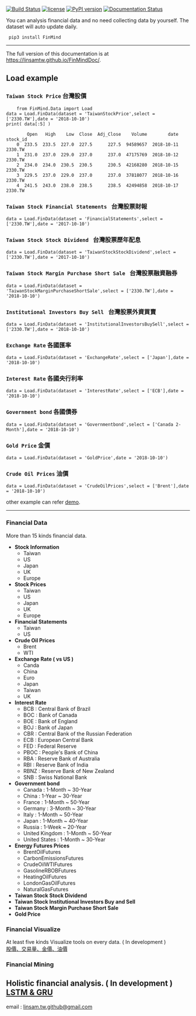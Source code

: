 [![Build Status](https://travis-ci.org/linsamtw/FinMind.svg?branch=master)](https://travis-ci.org/linsamtw/FinMind)
[![license](https://img.shields.io/github/license/mashape/apistatus.svg?maxAge=2592000)](https://github.com/linsamtw/FinMind/blob/master/LICENSE)
[![PyPI version](https://badge.fury.io/py/FinMind.svg)](https://badge.fury.io/py/FinMind)
[![Documentation Status](https://readthedocs.org/projects/finminddoc/badge/?version=latest)](https://finminddoc.readthedocs.io/en/latest/?badge=latest)
<!--[![Coverage Status](https://coveralls.io/repos/github/linsamtw/FinMind/badge.svg?branch=master)](https://coveralls.io/github/linsamtw/FinMind?branch=master)-->


You can analysis financial data and no need collecting data by yourself. The dataset will auto update daily.

     pip3 install FinMind
     
 ---------------------
 The full version of this documentation is at https://linsamtw.github.io/FinMindDoc/.
 
 ## Load example
 ### `Taiwan Stock Price` 台灣股價
 
    	from FinMind.Data import Load
	data = Load.FinData(dataset = 'TaiwanStockPrice',select = ['2330.TW'],date = '2018-10-10')
	print( data[:5] )

	    	Open   High    Low  Close  Adj_Close    Volume        date stock_id
        0  233.5  233.5  227.0  227.5      227.5  94589657  2018-10-11     2330.TW
        1  231.0  237.0  229.0  237.0      237.0  47175769  2018-10-12     2330.TW
        2  234.0  234.0  230.5  230.5      230.5  42168280  2018-10-15     2330.TW
        3  229.5  237.0  229.0  237.0      237.0  37818077  2018-10-16     2330.TW
        4  241.5  243.0  238.0  238.5      238.5  42494858  2018-10-17     2330.TW
	
 ### `Taiwan Stock Financial Statements ` 台灣股票財報
 
	data = Load.FinData(dataset = 'FinancialStatements',select = ['2330.TW'],date = '2017-10-10')
	
 ### `Taiwan Stock Stock Dividend ` 台灣股票歷年配息
 
	data = Load.FinData(dataset = 'TaiwanStockStockDividend',select = ['2330.TW'],date = '2017-10-10')
	
 ### `Taiwan Stock Margin Purchase Short Sale ` 台灣股票融資融券
 
	data = Load.FinData(dataset = 'TaiwanStockMarginPurchaseShortSale',select = ['2330.TW'],date = '2018-10-10')
	
 ### `Institutional Investors Buy Sell ` 台灣股票外資買賣
	data = Load.FinData(dataset = 'InstitutionalInvestorsBuySell',select = ['2330.TW'],date = '2018-10-10')

	
 ### `Exchange Rate` 各國匯率
	data = Load.FinData(dataset = 'ExchangeRate',select = ['Japan'],date = '2018-10-10')

 ### `Interest Rate` 各國央行利率
	data = Load.FinData(dataset = 'InterestRate',select = ['ECB'],date = '2018-10-10')
    
  ### `Government bond` 各國債券
	data = Load.FinData(dataset = 'Governmentbond',select = ['Canada 2-Month'],date = '2018-10-10')
    
 ### `Gold Price` 金價
	data = Load.FinData(dataset = 'GoldPrice',date = '2018-10-10')    

 ### `Crude Oil Prices` 油價
	data = Load.FinData(dataset = 'CrudeOilPrices',select = ['Brent'],date = '2018-10-10')

other example can refer [demo](https://github.com/linsamtw/FinMind/blob/master/demo.py).

-------------------------------
### Financial Data
More than 15 kinds financial data.

* <b>Stock Information</b>
    * Taiwan
    * US
    * Japan
    * UK
    * Europe
* <b>Stock Prices</b> 
    * Taiwan
    * US
    * Japan
    * UK
    * Europe
* <b>Financial Statements </b>
    * Taiwan
    * US
* <b>Crude Oil Prices</b>
    * Brent
    * WTI
* <b>Exchange Rate ( vs US )</b>
    * Canda
    * China
    * Euro
    * Japan
    * Taiwan
    * UK 
* <b>Interest Rate</b>
    * BCB : Central Bank of Brazil
    * BOC : Bank of Canada
    * BOE : Bank of England
    * BOJ : Bank of Japan
    * CBR : Central Bank of the Russian Federation
    * ECB : European Central Bank
    * FED : Federal Reserve
    * PBOC : People's Bank of China
    * RBA : Reserve Bank of Australia
    * RBI : Reserve Bank of India
    * RBNZ : Reserve Bank of New Zealand
    * SNB :  Swiss National Bank
* <b>Government bond</b>
    * Canada : 1-Month ~ 30-Year
    * China : 1-Year ~ 30-Year
    * France : 1-Month ~ 50-Year
    * Germany : 3-Month ~ 30-Year
    * Italy : 1-Month ~ 50-Year
    * Japan : 1-Month ~ 40-Year
    * Russia : 1-Week ~ 20-Year
    * United Kingdom : 1-Month ~ 50-Year
    * United States : 1-Month ~ 30-Year
* <b>Energy Futures Prices</b>
    * BrentOilFutures
    * CarbonEmissionsFutures
    * CrudeOilWTIFutures
    * GasolineRBOBFutures
    * HeatingOilFutures
    * LondonGasOilFutures
    * NaturalGasFutures
* <b>Taiwan Stock Stock Dividend</b>
* <b>Taiwan Stock Institutional Investors Buy and Sell </b>
* <b>Taiwan Stock Margin Purchase Short Sale</b>
* <b>Gold Price</b>
     
### Financial Visualize
At least five kinds Visualize tools on every data. ( In development )<br>
[股價、交易量、金價、油價](http://139.162.122.184:5050/)

### Financial Mining
Holistic financial analysis. ( In development )<br>
[LSTM & GRU](https://github.com/linsamtw/FinMind/tree/master/Mining)
------------------------------------------------------------

email : linsam.tw.github@gmail.com


